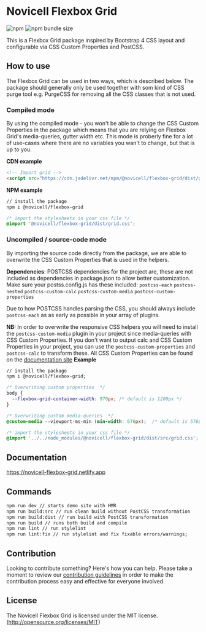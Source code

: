 # Novicell Flexbox Grid

![npm](https://img.shields.io/npm/v/@novicell/flexbox-grid) ![npm bundle size](https://img.shields.io/bundlephobia/min/@novicell/flexbox-grid)

This is a Flexbox Grid package inspired by Bootstrap 4 CSS layout and configurable via CSS Custom Properties and PostCSS.

## How to use

The Flexbox Grid can be used in two ways, which is described below. The package should generally only be used together with som kind of CSS purge tool e.g. PurgeCSS for removing all the CSS classes that is not used.

### Compiled mode

By using the compiled mode - you won't be able to change the CSS Custom Properties in the package which means that you are relying on Flexbox Grid's media-queries, gutter width etc. This mode is proberly fine for a lot of use-cases where there are no variables you wan't to change, but that is up to you.

**CDN example**

```html
<!-- Import grid -->
<script src="https://cdn.jsdelivr.net/npm/@novicell/flexbox-grid/dist/grid.css"></script>
```

**NPM example**

```bash
// install the package
npm i @novicell/flexbox-grid
```

```css
/* import the stylesheets in your css file */
@import '@novicell/flexbox-grid/dist/grid.css';
```


  ### Uncompiled / source-code mode

  By importing the source code directly from the package, we are able to overwrite the CSS Custom Properties that is used in the helpers.
  
  **Dependencies**:
POSTCSS dependencies for the project are, these are not included as dependencies in package.json to allow better customization. Make sure your postss.config.js has these included:
`postcss-each`
`postcss-nested`
`postcss-custom-calc`
`postcss-custom-media`
`postcss-custom-properties`

Due to how POSTCSS handles parsing the CSS, you should always include `postcss-each` as as early as possible in your array of plugins.

**NB:** In order to overwrite the responsive CSS helpers you will need to install the `postcss-custom-media` plugin in your project since media-queries with CSS Custom Properties. If you don't want to output calc and CSS Custom Properties in your project, you can use the `postcss-custom-properties` and `postcss-calc` to transform these. All CSS Custom Properties can be found on the [documentation site]( https://novicell-flexbox-grid.netlify.app)
**Example**
```bash
// install the package
npm i @novicell/flexbox-grid;
```
```css
/* Overwriting custom properties  */
body {
  --flexbox-grid-container-width: 970px; /* default is 1200px */
}

/* Overwriting custom media-queries  */
@custom-media --viewport-ms-min (min-width: 676px);  /* default is 576px */

/* import the stylesheets in your css file */
@import '../../node_modules/@novicell/flexbox-grid/dist/src/grid.css';
```
## Documentation
https://novicell-flexbox-grid.netlify.app
## Commands
  ```bash
npm run dev // starts demo site with HMR
npm run build:src // run clean build without PostCSS transformation
npm run build:dist // run build with PostCSS transformation
npm run build // runs both build and compile
npm run lint // run stylelint
npm run lint:fix // run stylelint and fix fixable errors/warnings;
```

## Contribution

Looking to contribute something? Here's how you can help. Please take a moment to review our [contribution guidelines](https://github.com/Novicell/novicell-frontend/wiki/Contribution-guidelines) in order to make the contribution process easy and effective for everyone involved.

## License

The Novicell Flexbox Grid is licensed under the MIT license. (http://opensource.org/licenses/MIT)
